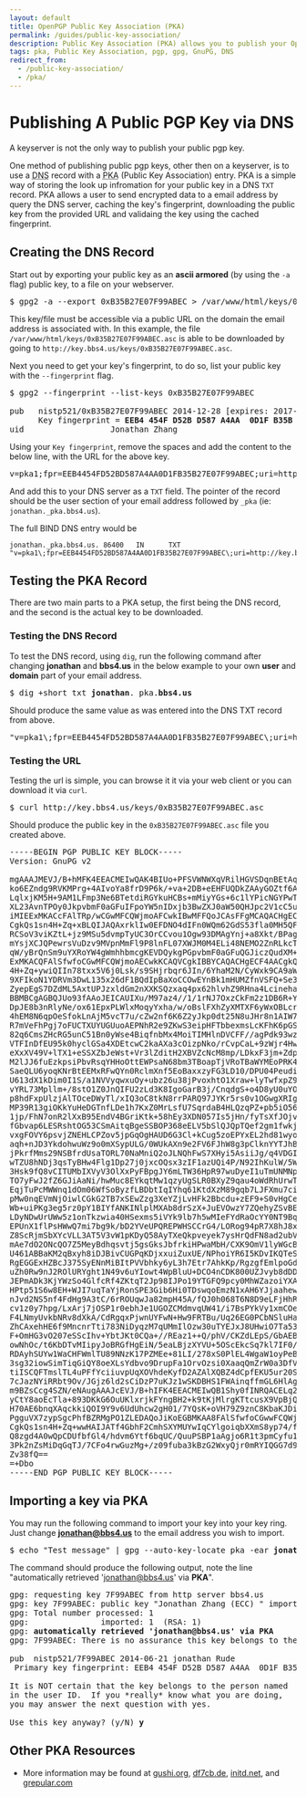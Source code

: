 ```yaml
---
layout: default
title: OpenPGP Public Key Association (PKA)
permalink: /guides/public-key-association/
description: Public Key Association (PKA) allows you to publish your OpenPGP key to your DNS record
tags: pka, Public Key Association, pgp, gpg, GnuPG, DNS
redirect_from:
  - /public-key-association/
  - /pka/
---
```


# Publishing A Public PGP Key via DNS

A keyserver is not the only way to publish your public pgp key.

One method of publishing public pgp keys, other then on a keyserver, is to use a <abbr title="Domain Name Server">DNS</abbr> record with a <abbr title="Public Key Association">PKA</abbr> (Public Key Association) entry. PKA is a simple way of storing the look up infromation for your public key in a DNS `TXT` record. PKA allows a user to send encrypted data to a email address by query the DNS server, caching the key&#039;s fingerprint, downloading the public key from the provided URL and validaing the key using the cached fingerprint.

## Creating the DNS Record

Start out by exporting your public key as an **ascii armored** (by using the `-a` flag) public key, to a file on your webserver.

<pre>$ gpg2 -a --export 0xB35B27E07F99ABEC > /var/www/html/keys/0xB35B27E07F99ABEC.asc</pre>

This key/file must be accessible via a public URL on the domain the email address is associated with. In this example, the file `/var/www/html/keys/0xB35B27E07F99ABEC.asc` is able to be downloaded by going to `http://key.bbs4.us/keys/0xB35B27E07F99ABEC.asc`.

Next you need to get your key&#039;s fingerprint, to do so, list your public key with the `--fingerprint` flag.

<pre>$ gpg2 --fingerprint --list-keys 0xB35B27E07F99ABEC

pub   nistp521/0xB35B27E07F99ABEC 2014-12-28 [expires: 2017-12-27]
      Key fingerprint = <strong>EEB4 454F D52B D587 A4AA  0D1F B35B 27E0 7F99 ABEC</strong>
uid                  Jonathan Zhang <jonathan@bbs4.us></pre>

Using your `Key fingerprint`, remove the spaces and add the content to the below line, with the URL for the above key.

<pre>v=pka1;fpr=EEB4454FD52BD587A4AA0D1FB35B27E07F99ABEC;uri=http://key.bbs4.us/keys/0xB35B27E07F99ABEC.asc</pre>

And add this to your DNS server as a `TXT` field.  The pointer of the record should be the user section of your email address followed by `_pka` (ie: `jonathan._pka.bbs4.us`). 

The full BIND DNS entry would be

    jonathan._pka.bbs4.us. 86400   IN      TXT     "v=pka1\;fpr=EEB4454FD52BD587A4AA0D1FB35B27E07F99ABEC\;uri=http://key.bbs4.us/keys/0xB35B27E07F99ABEC.asc"

## Testing the PKA Record

There are two main parts to a PKA setup, the first being the DNS record, and the second is the actual key to be downloaded.

### Testing the DNS Record

To test the DNS record, using `dig`, run the following command after changing **jonathan** and **bbs4.us** in the below example to your own **user** and **domain** part of your email address.

<pre>$ dig +short txt <strong>jonathan</strong>._pka.<strong>bbs4.us</strong></pre>

Should produce the same value as was entered into the DNS TXT record from above.

<pre>"v=pka1\;fpr=EEB4454FD52BD587A4AA0D1FB35B27E07F99ABEC\;uri=http://key.bbs4.us/keys/0xB35B27E07F99ABEC.asc"</pre>

### Testing the URL

Testing the url is simple, you can browse it it via your web client or you can download it via `curl`.

<pre>$ curl http://key.bbs4.us/keys/0xB35B27E07F99ABEC.asc</pre>

Should produce the public key in the `0xB35B27E07F99ABEC.asc` file you created above.

<pre>
-----BEGIN PGP PUBLIC KEY BLOCK-----
Version: GnuPG v2

mgAAAJMEVJ/B+hMFK4EEACMEIwQAK4BIUo+PFSVWNWXqVRilHGVSDqnBEtAqniEf
ko6EZndg9RVKMPrg+4AIvoYa8frD9P6k/+va+2DB+eEHFUQDkZAAyGOZtf6A6M9Z
LqlxjKM5H+9AM1LFmp3Ne6BTetdiRGYkuHCBs+mMiyYGs+6c1lYPicNGYPwT4FER
XL23AvnTPOy0JkpvbmF0aGFuIFpoYW5nIDxjb3BwZXJ0aW50QHJpc2V1cC5uZXQ+
iMIEExMKACcFAlTRp/wCGwMFCQWjmoAFCwkIBwMFFQoJCAsFFgMCAQACHgECF4AA
CgkQs1sn4H+Zq+xBLQIJAQAxrklIw0EFDNO4dIFn0WQm62GdS53fla0MH5QFKxCk
RCSoV3viKZtL+jz9MSu5dvmpTyUC3OrCCvou1Ogw93DMAgYnj+a8Xkt/BPagFnol
mYsjXCJQPewrsVuDzv9MVpnMmFl9P8lnFL07XWJM0M4ELi48NEMO2ZnRLkcTeHHq
qW/yBrQnSm9uYXRoYW4gWmhhbmcgKEVDQykgPGpvbmF0aGFuQGJiczQudXM+iL4E
ExMKACQFAlSfwfoCGwMFCQWjmoAECwkKCAQVCgkIBBYCAQACHgECF4AACgkQs1sn
4H+Zq+ywiQIIn78txx5V6j0Lsk/s9SHjrbqr6JIn/6YhaM2N/CyWxk9CA9aWsoVK
9XFIkoN1YDRVm3DwL135x26dF1BQdIpBaXoCCOwEYnBk1mHUMZfnVSFQ+Se3ajt+
ZyepEgS7DZdML5AxtUPJzxldGm2nXXKSQzxaq4px62hlvhZ9RHna4LcinehaiQgc
BBMBCgAGBQJUo93fAAoJEICAUIXu/M97az4//1/1rNJ7OxzCkFm2z1DB6R+YdEGU
DpJE8b3nRlyNe/ox61EpxPLWlxMoqyYxha/w/oBslFXhZyXMTXF6yWxOBLcrE01J
4hEM8N6qpOeSfokLnAjM5vcT7u/cZw2nf6K6Z2yJkp0dt25N8uJHr8n1AIW7nXtS
R7mVeFhPgj7oFUCTXUYUGUuoAEPNhR2e9ZKwS3eipHFTbbexmsLcKFhK6pGS+b0Q
82q6CmsZHcRG5unC51Bn0yWse4BiqfnbMx4MoiTIMHlnDVCFF//agPdk93wzvCHl
VTFInDfEU95k0hyclGSa4XDEtcwC2kaAXa3cOizpNko/rCvpCaL+9zWjr4Hw8u4U
eXxXV49V+lTX1+eSSXZbJeWst+Vr3lZditH2XBVZcNcM8mp/LDkxF3jm+Zdpfuvu
M2lJJ6fuEzkpsiPbvRsqYHHoOttEWPsaN68bm3TBoapTjVRoTBaWYMEoPRK45ZW3
SaeQLU6yoqKNrBtEEMxRFwQYn0RclmXnf5EoBaxxzyFG3LD10/DPU04PeudiUmUy
U613dX1kDim0I1S/a1NVVyqwxuOy+ubz26u38jPvoxhtO1Xraw+lyTwfxpZ9OSiw
vYRL73Mpllm+/8stO1Z0JnQIFU2zLd3K8IgoGarB3j/CnqdgS+o4D8yU0uYOiMZ8
p8hdFxpUlzjAlTOceDWyTl/xIQ3oC8tkN8rrPARQ97JYKr5rs0v1OGwgXRIgBCJT
MP39R13giOKkYuHeDGTnfLDe1h7KxZ0MrLsfU7SqrdaB4HLQzqPZ+pb5iO56/J8p
1jp/FhN7onR2lXxB95EndV4BGriKtk+58hEy3XDN057Is5jHn/fyTsXfJOjvLnef
fGbvap6LESRshtOG53CSmAitqBgeSSBOP368eELV5bSlQJQpTQef2gm1fwkj4fq0
vxgFOVY6psvjZNEHLCPZov5jpGqOgHAUD6G3Cl+kCug5zoEPYxEL2hd81wyopzaX
aqh+nJD3YkdohwuWz9o0mXSypULG/0WUkAXn9e2FV6FJhW8g3pClknYYTJhBXR/i
jPkrfMms29NSBfrdUsaTORL70NaMniQ2oJLNQhFwS7XHyi5AsiiJg/q4VDGIaI6P
wTZU8hNDj3qsTyBHw4Flg1Dp27j0jxcOQsx3zIF1azUQi4P/N92IhKulW/5WHZs/
3Hsk9fQ8vCITUMbIXVyV3OlXxPyFBpgJY6mLTW36HpR97wuDyeI1uTmUNMNpUHFB
TO7yFwJ2fZ6GJiAaNi/hwMuc8EYkqtMw1qzyUgSLR0BXyZ9qau4oWdRhUrwTon+o
EqjTuPcMWWnq1dOm06WfSoByzfLBDbtIqIYhq61KtdXzM89gqb7LJFXmu7ciUUr2
pMw0nqEVmNjOiwlCGkG2TB7xSEwZzg3XeYZjLvHFk2Bbcdu+zEF9+S0vHgCeDPFP
Wb+uiPKg3eg5rz0pY1BIYfANKINlplMXAb8drSzX+JuEVOwzY7ZQehyZSvBEqBRR
LDyNDwUrUWw5z1onTkzwia40HSexms5iVYk9lb7h5wMIeFYdRaOcYY0NT9Bq+pTB
EPUnX1flPsHWwQ7mi7bg9k/bD2YVeUPQREPWHSCCrG4/LORog94pR7X8hJ8xAm+N
Z8ScRjmSbXYcVLL3AT5V3vW1pKDyQ58AyTXeQkpveyek7ysHrQdFN8ad2ubVK/fq
mAe7dO2ONcQO7Z5MeyBdhqsvtj5gsGksJbfrkiHPwaMbH/CXK9OmV1lyWGcB2hU/
U461ABBaKM2qBxyh8iDJBivCUGPqKDjxxuiZuxUE/NPhoiYR6I5KDvIKQTeSWwa3
RgEGGExHZBcJ375SyENnMiBItPVVbhky6yL3h7Etr7AhkKp/RgzgfEmlpoGd9o9F
uZh0Rw9nJ2ROlURYght1N49v6uYIowt4WpBluU+DCO4nCDK800UZJvyb8dDDSOV1
JEPmADk3KjYWzSo4GlfcRf4ZKtqT2Jp98IJPo19YTGFQ9pcy0MhWZazoiYXAMMLo
HPtp51S6w8EH+WJI7uqTaYjRonSPE3Gib6Hi0TDswqoEmzN1xAH6YJjaahewuyGC
nJvd2NS5nf4FdHg9A3tC/6rROUqwJa82mpH45A/fQJ0h068T6N8D9eLFjHhRNXr0
cv1z0y7hpg/LxArj7jOSP1r0ebhJe1UGOZCMdmvqUW41/i7BsPYkVy1xmCOendaN
F4LNmyUvkbNRv8dXkA/CdRgqxPjwnUYFwN+Hw9FRTBu/Uq26EG0PCbNSluHaDut9
ZhCAxehHE6f9MncnrTti783NiDyqzM7qUMmIlOzw30uTYEJxJ8UHwiO7Ta5309mJ
F+OmHG3vO207eSScIhv+YbtJKt0CQa+//REaz1++Q/phV/CKZdLEpS/GbAEBDhFN
owNhOc/t6KbDTvMIipyJoBRGfHgEiN/5eaLBjzXYVU+5OScEkcSq7kl7IF0/lCUR
RDAyhSUYw1WaCHFWmlTU89NNzK17PZMEe+81LI/278xS0PlEL4WgaW1oyPeBZsI0
3sg32iowSimTiqGiQY8oeXLsYdbvo9DrupFa1OrvOzsi0XaaqQmZrW0a3DfVwhjZ
tiISCQFTmslTL4uPFfYciiuvpUqXOVhdeKyfD2AZAlXQBZ4dCpfEKU5ur20SBYdK
7cJazNYiRRbt9Ov/JGjz6ld2sCiDzP7uKJz1wSKDBHS1FWAinqffmGL6HlAgWIi4
m9BZsCcg4SZN/eNAugAAAJcEVJ/B+hIFK4EEACMEIwQB1Shy0fINRQACELq2zM0I
yCtY8aoEcTla+893DKkG6OuUKlxrjkFYngBH2+k9tKjMlrgKTtcusX9VpBjQ3wI7
H70AE6bnqXAqckkiQOI9Y9v6UdUhcw2gH01/7YQsK+oVH79Z9znC8KbaKJDiyxPo
PgguVX7zypSgcPhfBZRMgPO1ZLEDAQoJiKoEGBMKAA8FAlSfwfoCGwwFCQWjmoAA
CgkQs1sn4H+Zq+wwHAIJATf4GbhF2CmhSXYMUYwIqCYlgoiqbXXmS8yp74/fsDwy
Q8zgd4A0wQpCDUfbfGl4/hdvm6Ytf6bqUC/QuuPSBP1aAgjo6R1t3pmCyfu1kmmP
3Pk2nZsMiDqGqTJ/7CFo4rwGuzMg+/z09fuba3kBzG2WxyQjr0mRYIQGG7d958wI
Zv38fQ==
=+Dbo
-----END PGP PUBLIC KEY BLOCK-----
</pre>

## Importing a key via PKA

You may run the following command to import your key into your key ring. Just change **jonathan@bbs4.us** to the email address you wish to import.

<pre>$ echo "Test message" | gpg --auto-key-locate pka -ear <strong>jonathan@bbs4.us</strong></pre>

The command should produce the following output, note the line "automatically retrieved 'jonathan@bbs4.us' via **PKA**".

<pre>gpg: requesting key 7F99ABEC from http server bbs4.us
gpg: key 7F99ABEC: public key "Jonathan Zhang (ECC) <jonathan@bbs4.us>" imported
gpg: Total number processed: 1
gpg:               imported: 1  (RSA: 1)
gpg: <strong>automatically retrieved 'jonathan@bbs4.us' via PKA</strong>
gpg: 7F99ABEC: There is no assurance this key belongs to the named user

pub  nistp521/7F99ABEC 2014-06-21 jonathan Rude <jonathan@bbs4.us>
 Primary key fingerprint: EEB4 454F D52B D587 A4AA  0D1F B35B 27E0 7F99 ABEC

It is NOT certain that the key belongs to the person named
in the user ID.  If you *really* know what you are doing,
you may answer the next question with yes.

Use this key anyway? (y/N) <strong>y</strong></pre>

## Other PKA Resources

* More information may be found at [gushi.org](http://www.gushi.org/make-dns-cert/HOWTO.html), [df7cb.de](https://www.df7cb.de/blog/2007/openpgp-dns.html), [initd.net](http://www.initd.net/2010/12/adding-gpg-public-keys-to-your-dns.html), and [grepular.com](https://grepular.com/Publishing_PGP_Keys_in_the_DNS)
